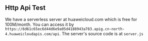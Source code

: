 ## Http Api Test
We have a serverless server at huaweicloud.com which is free for 100M/month.
You can access it by `https://6d61c65ec6d44d6e9a05d4188943a783.apig.cn-north-4.huaweicloudapis.com/api`.
The server's source code is at `server.js`